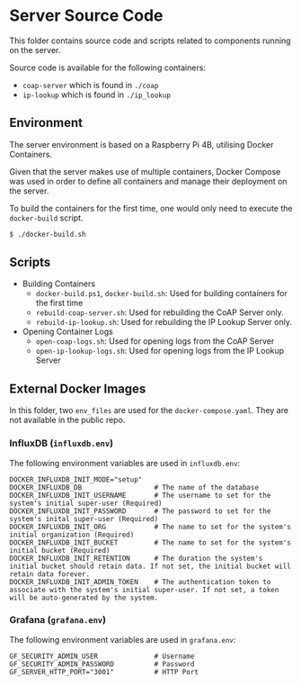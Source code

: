 # Server Source Code

This folder contains source code and scripts related to components running on the server.

Source code is available for the following containers:

- `coap-server` which is found in `./coap`
- `ip-lookup` which is found in `./ip_lookup`

## Environment

The server environment is based on a Raspberry Pi 4B, utilising Docker Containers.

Given that the server makes use of multiple containers, Docker Compose was used in order to define all containers and manage their deployment on the server.

To build the containers for the first time, one would only need to execute the `docker-build` script.

```bash
$ ./docker-build.sh
```

## Scripts

- Building Containers
    - `docker-build.ps1`, `docker-build.sh`: Used for building containers for the first time
    - `rebuild-coap-server.sh`: Used for rebuilding the CoAP Server only.
    - `rebuild-ip-lookup.sh`: Used for rebuilding the IP Lookup Server only.
- Opening Container Logs
    - `open-coap-logs.sh`: Used for opening logs from the CoAP Server
    - `open-ip-lookup-logs.sh`: Used for opening logs from the IP Lookup Server

## External Docker Images

In this folder, two `env_files` are used for the `docker-compose.yaml`. They are not available in the public repo.

### InfluxDB (`influxdb.env`)

The following environment variables are used in `influxdb.env`:

```.env
DOCKER_INFLUXDB_INIT_MODE="setup"
DOCKER_INFLUXDB_DB                  # The name of the database
DOCKER_INFLUXDB_INIT_USERNAME       # The username to set for the system's initial super-user (Required)
DOCKER_INFLUXDB_INIT_PASSWORD       # The password to set for the system's inital super-user (Required)
DOCKER_INFLUXDB_INIT_ORG            # The name to set for the system's initial organization (Required)
DOCKER_INFLUXDB_INIT_BUCKET         # The name to set for the system's initial bucket (Required)
DOCKER_INFLUXDB_INIT_RETENTION      # The duration the system's initial bucket should retain data. If not set, the initial bucket will retain data forever.
DOCKER_INFLUXDB_INIT_ADMIN_TOKEN    # The authentication token to associate with the system's initial super-user. If not set, a token will be auto-generated by the system.
```

### Grafana (`grafana.env`)

The following environment variables are used in `grafana.env`:

```.env
GF_SECURITY_ADMIN_USER              # Username
GF_SECURITY_ADMIN_PASSWORD          # Password
GF_SERVER_HTTP_PORT="3001"          # HTTP Port
```
